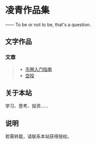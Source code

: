 凌青作品集
===========
—— To be or not to be, that's a question.

## 文字作品


### 文章

> * [币圈入门指南](/cryptocurrency/)
> * [空投](/airdrop/)

## 关于本站

学习、思考、投资……


## 说明

若需转载，请联系本站获得授权。

